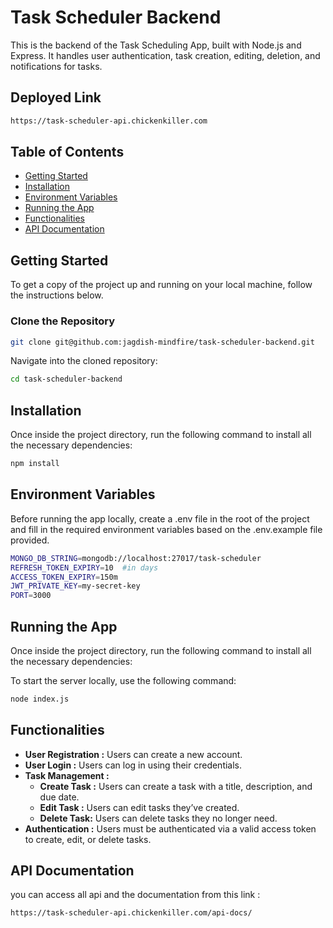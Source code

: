 # Task Scheduler Backend

This is the backend of the Task Scheduling App, built with Node.js and Express. It handles user authentication, task creation, editing, deletion, and notifications for tasks.

## Deployed Link 
```bash
https://task-scheduler-api.chickenkiller.com
```

## Table of Contents

- [Getting Started](#getting-started)
- [Installation](#installation)
- [Environment Variables](#environment-variables)
- [Running the App](#running-the-app)
- [Functionalities](#functionalities)
- [API Documentation](#api-Documentation)

## Getting Started

To get a copy of the project up and running on your local machine, follow the instructions below.

### Clone the Repository

```bash
git clone git@github.com:jagdish-mindfire/task-scheduler-backend.git
```
Navigate into the cloned repository:


```bash
cd task-scheduler-backend
```

## Installation
Once inside the project directory, run the following command to install all the necessary dependencies:

```bash
npm install
```
## Environment Variables
Before running the app locally, create a .env file in the root of the project and fill in the required environment variables based on the .env.example file provided.

```bash
MONGO_DB_STRING=mongodb://localhost:27017/task-scheduler
REFRESH_TOKEN_EXPIRY=10  #in days
ACCESS_TOKEN_EXPIRY=150m
JWT_PRIVATE_KEY=my-secret-key
PORT=3000
```

## Running the App
Once inside the project directory, run the following command to install all the necessary dependencies:

To start the server locally, use the following command:

```bash
node index.js
```

## Functionalities
* **User Registration :** Users can create a new account.
* **User Login :** Users can log in using their credentials.
* **Task Management :**
  * **Create Task :** Users can create a task with a title, description, and due date.
  * **Edit Task :** Users can edit tasks they’ve created.
  * **Delete Task:** Users can delete tasks they no longer need.
* **Authentication :** Users must be authenticated via a valid access token to create, edit, or delete tasks.

## API Documentation
you can access all api and the documentation from this link :

```bash
https://task-scheduler-api.chickenkiller.com/api-docs/
```